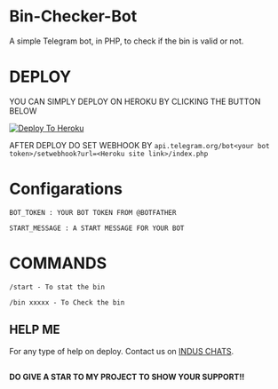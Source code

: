# Bin-Checker-Bot

A simple Telegram bot, in PHP, to check if the bin is valid or not.

# DEPLOY
YOU CAN SIMPLY DEPLOY ON HEROKU BY CLICKING THE BUTTON BELOW

[![Deploy To Heroku](https://www.herokucdn.com/deploy/button.svg)](https://heroku.com/deploy?template=https://github.com/Benchamxd/Bin-Checker/tree/main)

AFTER DEPLOY DO SET WEBHOOK BY ``api.telegram.org/bot<your bot token>/setwebhook?url=<Heroku site link>/index.php``

# Configarations

``BOT_TOKEN : YOUR BOT TOKEN FROM @BOTFATHER``

``START_MESSAGE : A START MESSAGE FOR YOUR BOT``

# COMMANDS

``/start - To stat the bin``

``/bin xxxxx - To Check the bin``

## HELP ME

For any type of help on deploy. Contact us on [INDUS CHATS](https://t.me/induschats).


##

**DO GIVE A STAR TO MY PROJECT TO SHOW YOUR SUPPORT!!**

